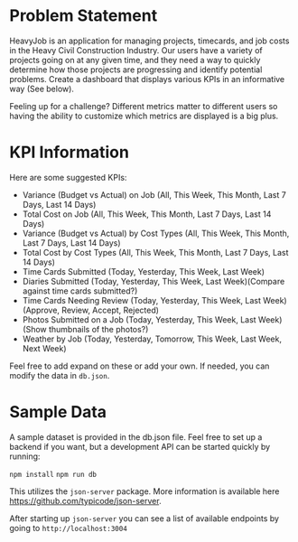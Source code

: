 # Problem Statement

HeavyJob is an application for managing projects, timecards, and job costs in the Heavy Civil Construction Industry.
Our users have a variety of projects going on at any given time, and they need a way to quickly determine how those projects are progressing and identify potential problems.
Create a dashboard that displays various KPIs in an informative way (See below).

Feeling up for a challenge? Different metrics matter to different users so having the ability to customize which metrics are displayed is a big plus.

# KPI Information

Here are some suggested KPIs:

- Variance (Budget vs Actual) on Job (All, This Week, This Month, Last 7 Days, Last 14 Days)
- Total Cost on Job (All, This Week, This Month, Last 7 Days, Last 14 Days)
- Variance (Budget vs Actual) by Cost Types (All, This Week, This Month, Last 7 Days, Last 14 Days)
- Total Cost by Cost Types (All, This Week, This Month, Last 7 Days, Last 14 Days)
- Time Cards Submitted (Today, Yesterday, This Week, Last Week)
- Diaries Submitted (Today, Yesterday, This Week, Last Week)(Compare against time cards submitted?)
- Time Cards Needing Review (Today, Yesterday, This Week, Last Week) (Approve, Review, Accept, Rejected)
- Photos Submitted on a Job (Today, Yesterday, This Week, Last Week) (Show thumbnails of the photos?)
- Weather by Job (Today, Yesterday, Tomorrow, This Week, Last Week, Next Week)

Feel free to add expand on these or add your own. If needed, you can modify the data in `db.json`.

# Sample Data

A sample dataset is provided in the db.json file. Feel free to set up a backend if you want, but a development API can be started quickly by running:

`npm install`
`npm run db`

This utilizes the `json-server` package. More information is available here https://github.com/typicode/json-server.

After starting up `json-server` you can see a list of available endpoints by going to `http://localhost:3004`
